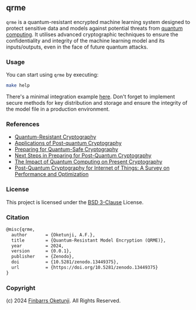 ## qrme

`qrme` is a quantum-resistant encrypted machine learning system designed to protect sensitive data and models against potential threats from [quantum computing](https://en.wikipedia.org/wiki/Quantum_computing). It utilises advanced cryptographic techniques to ensure the confidentiality and integrity of the machine learning model and its inputs/outputs, even in the face of future quantum attacks.


### Usage

You can start using `qrme` by executing:

```sh
make help
```

There's a minimal integration example [here](./create_sample_model.c). Don't forget to implement secure methods for key distribution and storage and ensure the integrity of the model file in a production environment.

### References

+ [Quantum-Resistant Cryptography](https://arxiv.org/abs/2112.00399)
+ [Applications of Post-quantum Cryptography](https://arxiv.org/abs/2406.13258)
+ [Preparing for Quantum-Safe Cryptography](https://www.ncsc.gov.uk/whitepaper/preparing-for-quantum-safe-cryptography)
+ [Next Steps in Preparing for Post-Quantum Cryptography](https://www.ncsc.gov.uk/whitepaper/next-steps-preparing-for-post-quantum-cryptography)
+ [The Impact of Quantum Computing on Present Cryptography](https://arxiv.org/abs/1804.00200)
+ [Post-Quantum Cryptography for Internet of Things: A Survey on Performance and Optimization](https://arxiv.org/abs/2401.17538)

### License

This project is licensed under the [BSD 3-Clause](LICENSE) License.

### Citation

```tex
@misc{qrme,
  author       = {Oketunji, A.F.},
  title        = {Quantum-Resistant Model Encryption (QRME)},
  year         = 2024,
  version      = {0.0.1},
  publisher    = {Zenodo},
  doi          = {10.5281/zenodo.13449375},
  url          = {https://doi.org/10.5281/zenodo.13449375}
}
```

### Copyright

(c) 2024 [Finbarrs Oketunji](https://finbarrs.eu). All Rights Reserved.
